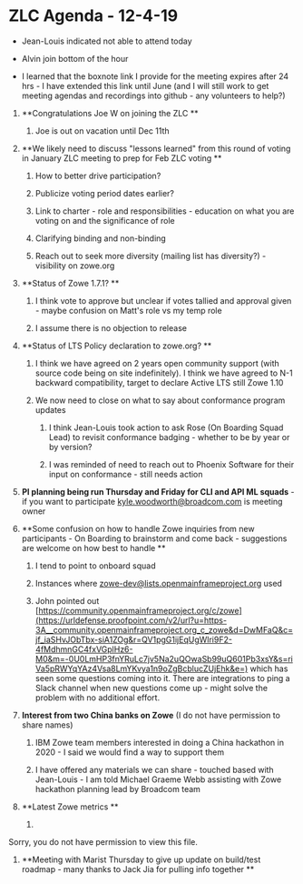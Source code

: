 # ZLC Agenda - 12-4-19
- Jean-Louis indicated not able to attend today 

- Alvin join bottom of the hour 

- I learned that the boxnote link I provide for the meeting expires after 24 hrs - I have extended this link until June (and I will still work to get meeting agendas and recordings into github - any volunteers to help?) 



1. **Congratulations Joe W on joining the ZLC **

   1. Joe is out on vacation until Dec 11th 

1. **We likely need to discuss "lessons learned" from this round of voting in January ZLC meeting to prep for Feb ZLC voting **

   1. How to better drive participation? 

   1. Publicize voting period dates earlier?  

   1. Link to charter - role and responsibilities - education on what you are voting on and the significance of role

   1. Clarifying binding and non-binding 

   1. Reach out to seek more diversity (mailing list has diversity?)  - visibility on zowe.org 

1. **Status of Zowe 1.7.1? **

   1. I think vote to approve but unclear if votes tallied and approval given - maybe confusion on Matt's role vs my temp role 

   1. I assume there is no objection to release 

1. **Status of LTS Policy declaration to zowe.org? **

   1. I think we have agreed on 2 years open community support (with source code being on site indefinitely). I think we have agreed to N-1 backward compatibility, target to declare Active LTS still Zowe 1.10 

   1. We now need to close on what to say about conformance program updates 

      1. I think Jean-Louis took action to ask Rose (On Boarding Squad Lead) to revisit conformance badging - whether to be by year or by version? 

      1. I was reminded of need to reach out to Phoenix Software for their input on conformance - still needs action 

1. **PI planning being run Thursday and Friday for CLI and API ML squads** - if you want to participate kyle.woodworth@broadcom.com is meeting owner

1. **Some confusion on how to handle Zowe inquiries from new participants - On Boarding to brainstorm and come back - suggestions are welcome on how best to handle **

   1. I tend to point to onboard squad 

   1. Instances where [zowe-dev@lists.openmainframeproject.org](mailto:zowe-dev@lists.openmainframeproject.org) used 

   1. John pointed out  [https://community.openmainframeproject.org/c/zowe](https://urldefense.proofpoint.com/v2/url?u=https-3A__community.openmainframeproject.org_c_zowe&d=DwMFaQ&c=jf_iaSHvJObTbx-siA1ZOg&r=QV1pgG1ijEqUgWlri9F2-4fMdhmnGC4fxVGplHz6-M0&m=-0U0LmHP3fnYRuLc7jv5Na2uQOwaSb99uQ601Pb3xsY&s=riVa5pRWYqYAz4Vsa8LmYKvya1n9oZgBcblucZUjEhk&e=) which has seen some questions coming into it. There are integrations to ping a Slack channel when new questions come up - might solve the problem with no additional effort.

1. **Interest from two China banks on Zowe** (I do not have permission to share names) 

   1. IBM Zowe team members interested in doing a China hackathon in 2020 - I said we would find a way to support them 

   1. I have offered any materials we can share - touched based with Jean-Louis - I am told Michael Graeme Webb assisting with Zowe hackathon planning lead by Broadcom team 

1. **Latest Zowe metrics **

   1. 

Sorry, you do not have permission to view this file.



1. **Meeting with Marist Thursday to give up update on build/test roadmap - many thanks to Jack Jia for pulling info together **



